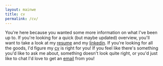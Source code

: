 ```yaml
---
layout: mainwe
title: cv
permalink: /cv/
---
```


You're here because you wanted some more information on what I've been up to. If you're looking for a quick (but maybe updated) overview, you'll want to take a look at my [resume](https://www.dropbox.com/s/vb0dnqqhgaiv7ku/arani-resume-2016.pdf?dl=0) and my [linkedin](https://www.linkedin.com/in/aranibatta). If you're looking for all the goods, I'd figure my [cv](/fullcv) is right for you! If you feel like there's something you'd like to ask me about, something doesn't look quite right, or you'd just like to chat I'd love to get an [email](mailto:aranibatta@berkeley.edu) from you!